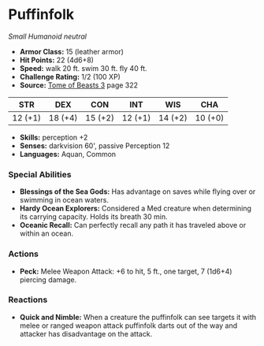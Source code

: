 # Puffinfolk

*Small* *Humanoid* *neutral*

- **Armor Class:** 15 (leather armor)
- **Hit Points:** 22 (4d6+8)
- **Speed:** walk 20 ft. swim 30 ft. fly 40 ft.
- **Challenge Rating:** 1/2 (100 XP)
- **Source:** [Tome of Beasts 3](https://koboldpress.com/kpstore/product/tome-of-beasts-3-for-5th-edition/) page 322

| STR | DEX | CON | INT | WIS | CHA |
| --- | --- | --- | --- | --- | --- |
| 12 (+1) | 18 (+4) | 15 (+2) | 12 (+1) | 14 (+2) | 10 (+0) |

- **Skills:** perception +2
- **Senses:** darkvision 60', passive Perception 12
- **Languages:** Aquan, Common

### Special Abilities

- **Blessings of the Sea Gods:** Has advantage on saves while flying over or swimming in ocean waters.
- **Hardy Ocean Explorers:** Considered a Med creature when determining its carrying capacity. Holds its breath 30 min.
- **Oceanic Recall:** Can perfectly recall any path it has traveled above or within an ocean.

### Actions

- **Peck:** Melee Weapon Attack: +6 to hit, 5 ft., one target, 7 (1d6+4) piercing damage.

### Reactions

- **Quick and Nimble:** When a creature the puffinfolk can see targets it with melee or ranged weapon attack puffinfolk darts out of the way and attacker has disadvantage on the attack.


